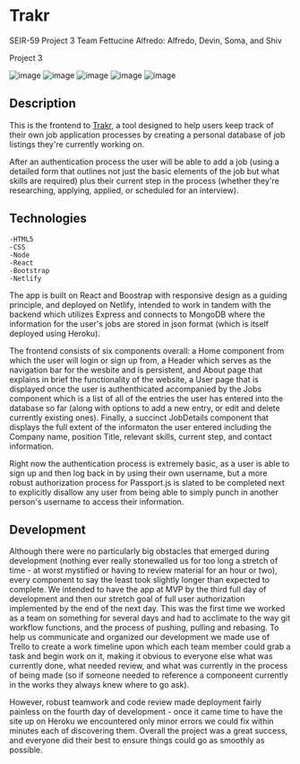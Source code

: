 

# Trakr

SEIR-59 Project 3 Team Fettucine Alfredo: Alfredo, Devin, Soma, and Shiv

Project 3

![image](https://user-images.githubusercontent.com/104736102/179268766-3220feaa-cd79-44c0-9566-241967532029.png)
![image](https://user-images.githubusercontent.com/104736102/179268879-4f1a9183-fead-4039-a67b-b2b1fcfc4cbf.png)
![image](https://user-images.githubusercontent.com/104736102/179268479-442b79ad-8806-4c74-9ab1-cfa1a14b3259.png)
![image](https://user-images.githubusercontent.com/104736102/179268621-46c60417-3ecc-45e3-bf7b-05df9a430400.png)
![image](https://user-images.githubusercontent.com/104736102/179268968-0e478502-8ca6-4af5-bb60-bfbecf464be0.png)

## Description 

This is the frontend to [Trakr](https://jobtrakr.netlify.app/), a tool designed to help users keep track of their own job application processes by creating a personal database of job listings they're currently working on.

After an authentication process the user will be able to add a job (using a detailed form that outlines not just the basic elements of the job but what skills are required) plus their current step in the process (whether they're researching, applying, applied, or scheduled for an interview).

## Technologies
    -HTML5
    -CSS
    -Node
    -React
    -Bootstrap
    -Netlify

The app is built on React and Boostrap with responsive design as a guiding principle, and deployed on Netlify, intended to work in tandem with the backend which utilizes Express and connects to MongoDB where the information for the user's jobs are stored in json format (which is itself deployed using Heroku).

The frontend consists of six components overall: a Home component from which the user will login or sign up from, a Header which serves as the navigation bar for the wesbite and is persistent, and About page that explains in brief the functionality of the website, a User page that is displayed once the user is authenthicated accompanied by the Jobs component which is a list of all of the entries the user has entered into the database so far (along with options to add a new entry, or edit and delete currently existing ones). Finally, a succinct JobDetails component that displays the full extent of the informaton the user entered including the Company name, position Title, relevant skills, current step, and contact information.

Right now the authentication process is extremely basic, as a user is able to sign up and then log back in by using their own username, but a more robust authorization process for Passport.js is slated to be completed next to explicitly disallow any user from being able to simply punch in another person's username to access their information.

## Development

Although there were no particularly big obstacles that emerged during development (nothing ever really stonewalled us for too long a stretch of time - at worst mystified or having to review material for an hour or two), every component to say the least took slightly longer than expected to complete. We intended to have the app at MVP by the third full day of development and then our stretch goal of full user authorization implemented by the end of the next day. This was the first time we worked as a team on something for several days and had to acclimate to the way git workflow functions, and the process of pushing, pulling and rebasing. To help us communicate and organized our development we made use of Trello to create a work timeline upon which each team member could grab a task and begin work on it, making it obvious to everyone else what was currently done, what needed review, and what was currently in the process of being made (so if someone needed to reference a componeent currently in the works they always knew where to go ask). 

However, robust teamwork and code review made deployment fairly painless on the fourth day of development - once it came time to have the site up on Heroku we encountered only minor errors we could fix within minutes each of discovering them. Overall the project was a great success, and everyone did their best to ensure things could go as smoothly as possible.
